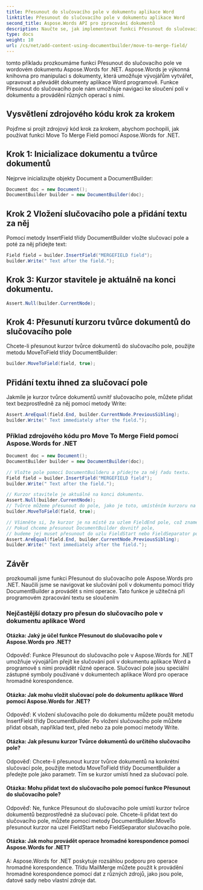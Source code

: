 ```yaml
---
title: Přesunout do slučovacího pole v dokumentu aplikace Word
linktitle: Přesunout do slučovacího pole v dokumentu aplikace Word
second_title: Aspose.Words API pro zpracování dokumentů
description: Naučte se, jak implementovat funkci Přesunout do slučovacího pole ve wordovém dokumentu Aspose.Words for .NET pomocí podrobného průvodce.
type: docs
weight: 10
url: /cs/net/add-content-using-documentbuilder/move-to-merge-field/
---
```

tomto příkladu prozkoumáme funkci Přesunout do slučovacího pole ve wordovém dokumentu Aspose.Words for .NET. Aspose.Words je výkonná knihovna pro manipulaci s dokumenty, která umožňuje vývojářům vytvářet, upravovat a převádět dokumenty aplikace Word programově. Funkce Přesunout do slučovacího pole nám umožňuje navigaci ke sloučení polí v dokumentu a provádění různých operací s nimi.


## Vysvětlení zdrojového kódu krok za krokem

Pojďme si projít zdrojový kód krok za krokem, abychom pochopili, jak používat funkci Move To Merge Field pomocí Aspose.Words for .NET.

## Krok 1: Inicializace dokumentu a tvůrce dokumentů

Nejprve inicializujte objekty Document a DocumentBuilder:

```csharp
Document doc = new Document();
DocumentBuilder builder = new DocumentBuilder(doc);
```

## Krok 2 Vložení slučovacího pole a přidání textu za něj

Pomocí metody InsertField třídy DocumentBuilder vložte slučovací pole a poté za něj přidejte text:

```csharp
Field field = builder.InsertField("MERGEFIELD field");
builder.Write(" Text after the field.");
```

## Krok 3: Kurzor stavitele je aktuálně na konci dokumentu.

```csharp
Assert.Null(builder.CurrentNode);
```
## Krok 4: Přesunutí kurzoru tvůrce dokumentů do slučovacího pole

Chcete-li přesunout kurzor tvůrce dokumentů do slučovacího pole, použijte metodu MoveToField třídy DocumentBuilder:

```csharp
builder.MoveToField(field, true);
```

## Přidání textu ihned za slučovací pole

Jakmile je kurzor tvůrce dokumentů uvnitř slučovacího pole, můžete přidat text bezprostředně za něj pomocí metody Write:

```csharp
Assert.AreEqual(field.End, builder.CurrentNode.PreviousSibling);
builder.Write(" Text immediately after the field.");
```

### Příklad zdrojového kódu pro Move To Merge Field pomocí Aspose.Words for .NET

```csharp
Document doc = new Document();
DocumentBuilder builder = new DocumentBuilder(doc);

// Vložte pole pomocí DocumentBuilderu a přidejte za něj řadu textu.
Field field = builder.InsertField("MERGEFIELD field");
builder.Write(" Text after the field.");

// Kurzor stavitele je aktuálně na konci dokumentu.
Assert.Null(builder.CurrentNode);
// Tvůrce můžeme přesunout do pole, jako je toto, umístěním kurzoru na bezprostředně za pole.
builder.MoveToField(field, true);

// Všimněte si, že kurzor je na místě za uzlem FieldEnd pole, což znamená, že ve skutečnosti nejsme uvnitř pole.
// Pokud chceme přesunout DocumentBuilder dovnitř pole,
// budeme jej muset přesunout do uzlu FieldStart nebo FieldSeparator pole pomocí metody DocumentBuilder.MoveTo().
Assert.AreEqual(field.End, builder.CurrentNode.PreviousSibling);
builder.Write(" Text immediately after the field.");
```

## Závěr

prozkoumali jsme funkci Přesunout do slučovacího pole Aspose.Words pro .NET. Naučili jsme se navigovat ke slučování polí v dokumentu pomocí třídy DocumentBuilder a provádět s nimi operace. Tato funkce je užitečná při programovém zpracování textu se sloučením

### Nejčastější dotazy pro přesun do slučovacího pole v dokumentu aplikace Word

#### Otázka: Jaký je účel funkce Přesunout do slučovacího pole v Aspose.Words pro .NET?

Odpověď: Funkce Přesunout do slučovacího pole v Aspose.Words for .NET umožňuje vývojářům přejít ke slučování polí v dokumentu aplikace Word a programově s nimi provádět různé operace. Slučovací pole jsou speciální zástupné symboly používané v dokumentech aplikace Word pro operace hromadné korespondence.

#### Otázka: Jak mohu vložit slučovací pole do dokumentu aplikace Word pomocí Aspose.Words for .NET?

Odpověď: K vložení slučovacího pole do dokumentu můžete použít metodu InsertField třídy DocumentBuilder. Po vložení slučovacího pole můžete přidat obsah, například text, před nebo za pole pomocí metody Write.

#### Otázka: Jak přesunu kurzor Tvůrce dokumentů do určitého slučovacího pole?

Odpověď: Chcete-li přesunout kurzor tvůrce dokumentů na konkrétní slučovací pole, použijte metodu MoveToField třídy DocumentBuilder a předejte pole jako parametr. Tím se kurzor umístí hned za slučovací pole.

#### Otázka: Mohu přidat text do slučovacího pole pomocí funkce Přesunout do slučovacího pole?

Odpověď: Ne, funkce Přesunout do slučovacího pole umístí kurzor tvůrce dokumentů bezprostředně za slučovací pole. Chcete-li přidat text do slučovacího pole, můžete pomocí metody DocumentBuilder.MoveTo přesunout kurzor na uzel FieldStart nebo FieldSeparator slučovacího pole.

#### Otázka: Jak mohu provádět operace hromadné korespondence pomocí Aspose.Words for .NET?

A: Aspose.Words for .NET poskytuje rozsáhlou podporu pro operace hromadné korespondence. Třídu MailMerge můžete použít k provádění hromadné korespondence pomocí dat z různých zdrojů, jako jsou pole, datové sady nebo vlastní zdroje dat.